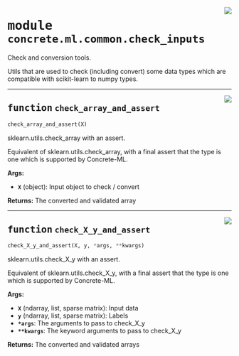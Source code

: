 <!-- markdownlint-disable -->

<a href="https://github.com/zama-ai/concrete-ml/blob/release/0.4.x/src/concrete/ml/common/check_inputs.py#L0"><img align="right" style="float:right;" src="https://img.shields.io/badge/-source-cccccc?style=flat-square"></a>

# <kbd>module</kbd> `concrete.ml.common.check_inputs`

Check and conversion tools.

Utils that are used to check (including convert) some data types which are compatible with scikit-learn to numpy types.

______________________________________________________________________

<a href="https://github.com/zama-ai/concrete-ml/blob/release/0.4.x/src/concrete/ml/common/check_inputs.py#L16"><img align="right" style="float:right;" src="https://img.shields.io/badge/-source-cccccc?style=flat-square"></a>

## <kbd>function</kbd> `check_array_and_assert`

```python
check_array_and_assert(X)
```

sklearn.utils.check_array with an assert.

Equivalent of sklearn.utils.check_array, with a final assert that the type is one which is supported by Concrete-ML.

**Args:**

- <b>`X`</b> (object):  Input object to check / convert

**Returns:**
The converted and validated array

______________________________________________________________________

<a href="https://github.com/zama-ai/concrete-ml/blob/release/0.4.x/src/concrete/ml/common/check_inputs.py#L33"><img align="right" style="float:right;" src="https://img.shields.io/badge/-source-cccccc?style=flat-square"></a>

## <kbd>function</kbd> `check_X_y_and_assert`

```python
check_X_y_and_assert(X, y, *args, **kwargs)
```

sklearn.utils.check_X_y with an assert.

Equivalent of sklearn.utils.check_X_y, with a final assert that the type is one which is supported by Concrete-ML.

**Args:**

- <b>`X`</b> (ndarray, list, sparse matrix):  Input data
- <b>`y`</b> (ndarray, list, sparse matrix):  Labels
- <b>`*args`</b>:  The arguments to pass to check_X_y
- <b>`**kwargs`</b>:  The keyword arguments to pass to check_X_y

**Returns:**
The converted and validated arrays
